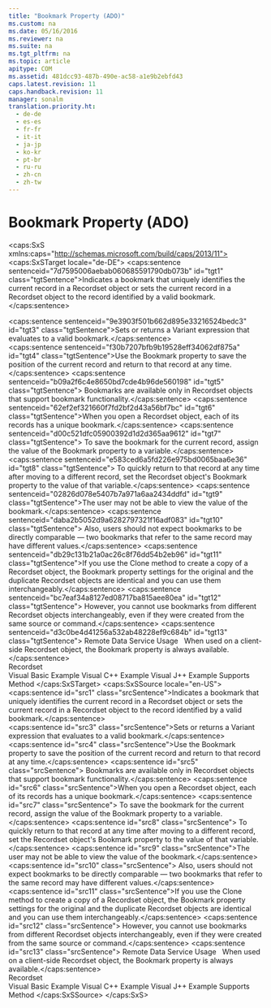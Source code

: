 ```yaml
---
title: "Bookmark Property (ADO)"
ms.custom: na
ms.date: 05/16/2016
ms.reviewer: na
ms.suite: na
ms.tgt_pltfrm: na
ms.topic: article
apitype: COM
ms.assetid: 481dcc93-487b-490e-ac58-a1e9b2ebfd43
caps.latest.revision: 11
caps.handback.revision: 11
manager: sonalm
translation.priority.ht: 
  - de-de
  - es-es
  - fr-fr
  - it-it
  - ja-jp
  - ko-kr
  - pt-br
  - ru-ru
  - zh-cn
  - zh-tw
---
```

# Bookmark Property (ADO)
<?xml version="1.0" encoding="utf-8"?>
<caps:SxS xmlns:caps="http://schemas.microsoft.com/build/caps/2013/11">
  <caps:SxSTarget locale="de-DE">
    <developerReferenceWithoutSyntaxDocument xsi:schemaLocation="http://ddue.schemas.microsoft.com/authoring/2003/5 http://dduestorage.blob.core.windows.net/ddueschema/developer.xsd" xmlns="http://ddue.schemas.microsoft.com/authoring/2003/5" xmlns:xlink="http://www.w3.org/1999/xlink" xmlns:xsi="http://www.w3.org/2001/XMLSchema-instance">
      <introduction>
        <para>
          <caps:sentence sentenceid="7d7595006aebab060685591790db073b" id="tgt1" class="tgtSentence">Indicates a bookmark that uniquely identifies the current record in a <legacyLink xlink:href="ede1415f-c3df-4cc5-a05b-2576b2b84b60">Recordset</legacyLink> object or sets the current record in a <legacyBold>Recordset</legacyBold> object to the record identified by a valid bookmark.</caps:sentence>
        </para>
      </introduction>
      <section>
        <title>
          <caps:sentence sentenceid="6f253c84dca33d0cd6f1b864ea701e8a" id="tgt2" class="tgtSentence">Settings and Return Values</caps:sentence>
        </title>
        <content>
          <para>
            <caps:sentence sentenceid="9e3903f501b662d895e33216524bedc3" id="tgt3" class="tgtSentence">Sets or returns a <languageKeyword>Variant</languageKeyword> expression that evaluates to a valid bookmark.</caps:sentence>
          </para>
        </content>
      </section>
      <languageReferenceRemarks>
        <content>
          <para>
            <caps:sentence sentenceid="f30b7207bfb9b19528eff34062df875a" id="tgt4" class="tgtSentence">Use the <legacyBold>Bookmark</legacyBold> property to save the position of the current record and return to that record at any time.</caps:sentence>
            <caps:sentence sentenceid="b09a2f6c4e8650bd7cde4b96de560198" id="tgt5" class="tgtSentence"> Bookmarks are available only in <legacyBold>Recordset</legacyBold> objects that support bookmark functionality.</caps:sentence>
          </para>
          <para>
            <caps:sentence sentenceid="62ef2ef321660f7fd2bf2d43a56bf7bc" id="tgt6" class="tgtSentence">When you open a <legacyBold>Recordset</legacyBold> object, each of its records has a unique bookmark.</caps:sentence>
            <caps:sentence sentenceid="d00c521dfc05900392d1d2d365aa9612" id="tgt7" class="tgtSentence"> To save the bookmark for the current record, assign the value of the <legacyBold>Bookmark</legacyBold> property to a variable.</caps:sentence>
            <caps:sentence sentenceid="e583ced6a5fd226e975bd0065baa6e36" id="tgt8" class="tgtSentence"> To quickly return to that record at any time after moving to a different record, set the <legacyBold>Recordset</legacyBold> object's <legacyBold>Bookmark</legacyBold> property to the value of that variable.</caps:sentence>
          </para>
          <para>
            <caps:sentence sentenceid="02826d078e5407b7a971a6aa2434ddfd" id="tgt9" class="tgtSentence">The user may not be able to view the value of the bookmark.</caps:sentence>
            <caps:sentence sentenceid="daba2b5052d9a6282797321f16adf083" id="tgt10" class="tgtSentence"> Also, users should not expect bookmarks to be directly comparable — two bookmarks that refer to the same record may have different values.</caps:sentence>
          </para>
          <para>
            <caps:sentence sentenceid="db29c131b21a0ac26c8f76dd54b2eb96" id="tgt11" class="tgtSentence">If you use the <legacyLink xlink:href="ad49265f-1c05-4271-9bbf-7c00010ac18c">Clone</legacyLink> method to create a copy of a <legacyBold>Recordset</legacyBold> object, the <legacyBold>Bookmark</legacyBold> property settings for the original and the duplicate <legacyBold>Recordset</legacyBold> objects are identical and you can use them interchangeably.</caps:sentence>
            <caps:sentence sentenceid="bc7eaf34a8127ed08717ba815aee80ea" id="tgt12" class="tgtSentence"> However, you cannot use bookmarks from different <legacyBold>Recordset</legacyBold> objects interchangeably, even if they were created from the same source or command.</caps:sentence>
          </para>
          <alert class="note">
            <para>
              <caps:sentence sentenceid="d3c0be4d41256a532ab48228ef9c684b" id="tgt13" class="tgtSentence">
                <legacyBold>Remote Data Service Usage</legacyBold>   When used on a client-side <legacyBold>Recordset</legacyBold> object, the <legacyBold>Bookmark</legacyBold> property is always available.</caps:sentence>
            </para>
          </alert>
        </content>
      </languageReferenceRemarks>
      <section>
        <title>
          <caps:sentence sentenceid="2f342d3be839cc5b67ae0de7d404b8e6" id="tgt14" class="tgtSentence">Applies To</caps:sentence>
        </title>
        <content>
          <para>
            <link xlink:href="ede1415f-c3df-4cc5-a05b-2576b2b84b60">Recordset</link>
          </para>
        </content>
      </section>
      <relatedTopics>
        <link xlink:href="b6573c6e-fee8-4267-a722-fadaec6eafe6">Visual Basic Example</link>
        <link xlink:href="bd2b9d85-e75e-4fc8-a392-076582019caa">Visual C++ Example</link>
        <link xlink:href="eecd75a8-3e4f-4a18-b1c1-4c053dd7833f">Visual J++ Example</link>
        <link xlink:href="298fc41c-0b55-42fc-b373-c5133b4da6a5">Supports Method</link>
      </relatedTopics>
    </developerReferenceWithoutSyntaxDocument>
  </caps:SxSTarget>
  <caps:SxSSource locale="en-US">
    <developerReferenceWithoutSyntaxDocument xsi:schemaLocation="http://ddue.schemas.microsoft.com/authoring/2003/5 http://dduestorage.blob.core.windows.net/ddueschema/developer.xsd" xmlns="http://ddue.schemas.microsoft.com/authoring/2003/5" xmlns:xlink="http://www.w3.org/1999/xlink" xmlns:xsi="http://www.w3.org/2001/XMLSchema-instance">
      <introduction>
        <para>
          <caps:sentence id="src1" class="srcSentence">Indicates a bookmark that uniquely identifies the current record in a <legacyLink xlink:href="ede1415f-c3df-4cc5-a05b-2576b2b84b60">Recordset</legacyLink> object or sets the current record in a <legacyBold>Recordset</legacyBold> object to the record identified by a valid bookmark.</caps:sentence>
        </para>
      </introduction>
      <section>
        <title>
          <caps:sentence id="src2" class="srcSentence">Settings and Return Values</caps:sentence>
        </title>
        <content>
          <para>
            <caps:sentence id="src3" class="srcSentence">Sets or returns a <languageKeyword>Variant</languageKeyword> expression that evaluates to a valid bookmark.</caps:sentence>
          </para>
        </content>
      </section>
      <languageReferenceRemarks>
        <content>
          <para>
            <caps:sentence id="src4" class="srcSentence">Use the <legacyBold>Bookmark</legacyBold> property to save the position of the current record and return to that record at any time.</caps:sentence>
            <caps:sentence id="src5" class="srcSentence"> Bookmarks are available only in <legacyBold>Recordset</legacyBold> objects that support bookmark functionality.</caps:sentence>
          </para>
          <para>
            <caps:sentence id="src6" class="srcSentence">When you open a <legacyBold>Recordset</legacyBold> object, each of its records has a unique bookmark.</caps:sentence>
            <caps:sentence id="src7" class="srcSentence"> To save the bookmark for the current record, assign the value of the <legacyBold>Bookmark</legacyBold> property to a variable.</caps:sentence>
            <caps:sentence id="src8" class="srcSentence"> To quickly return to that record at any time after moving to a different record, set the <legacyBold>Recordset</legacyBold> object's <legacyBold>Bookmark</legacyBold> property to the value of that variable.</caps:sentence>
          </para>
          <para>
            <caps:sentence id="src9" class="srcSentence">The user may not be able to view the value of the bookmark.</caps:sentence>
            <caps:sentence id="src10" class="srcSentence"> Also, users should not expect bookmarks to be directly comparable — two bookmarks that refer to the same record may have different values.</caps:sentence>
          </para>
          <para>
            <caps:sentence id="src11" class="srcSentence">If you use the <legacyLink xlink:href="ad49265f-1c05-4271-9bbf-7c00010ac18c">Clone</legacyLink> method to create a copy of a <legacyBold>Recordset</legacyBold> object, the <legacyBold>Bookmark</legacyBold> property settings for the original and the duplicate <legacyBold>Recordset</legacyBold> objects are identical and you can use them interchangeably.</caps:sentence>
            <caps:sentence id="src12" class="srcSentence"> However, you cannot use bookmarks from different <legacyBold>Recordset</legacyBold> objects interchangeably, even if they were created from the same source or command.</caps:sentence>
          </para>
          <alert class="note">
            <para>
              <caps:sentence id="src13" class="srcSentence">
                <legacyBold>Remote Data Service Usage</legacyBold>   When used on a client-side <legacyBold>Recordset</legacyBold> object, the <legacyBold>Bookmark</legacyBold> property is always available.</caps:sentence>
            </para>
          </alert>
        </content>
      </languageReferenceRemarks>
      <section>
        <title>
          <caps:sentence id="src14" class="srcSentence">Applies To</caps:sentence>
        </title>
        <content>
          <para>
            <link xlink:href="ede1415f-c3df-4cc5-a05b-2576b2b84b60">Recordset</link>
          </para>
        </content>
      </section>
      <relatedTopics>
        <link xlink:href="b6573c6e-fee8-4267-a722-fadaec6eafe6">Visual Basic Example</link>
        <link xlink:href="bd2b9d85-e75e-4fc8-a392-076582019caa">Visual C++ Example</link>
        <link xlink:href="eecd75a8-3e4f-4a18-b1c1-4c053dd7833f">Visual J++ Example</link>
        <link xlink:href="298fc41c-0b55-42fc-b373-c5133b4da6a5">Supports Method</link>
      </relatedTopics>
    </developerReferenceWithoutSyntaxDocument>
  </caps:SxSSource>
</caps:SxS>